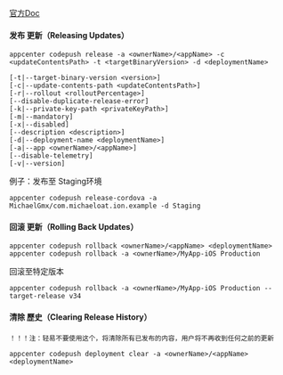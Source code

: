 [官方Doc](https://docs.microsoft.com/en-us/appcenter/distribution/codepush/cli)

#### 发布 更新（Releasing Updates）
```npm
appcenter codepush release -a <ownerName>/<appName> -c <updateContentsPath> -t <targetBinaryVersion> -d <deploymentName>

[-t|--target-binary-version <version>]
[-с|--update-contents-path <updateContentsPath>]
[-r|--rollout <rolloutPercentage>]
[--disable-duplicate-release-error]
[-k|--private-key-path <privateKeyPath>]
[-m|--mandatory]
[-x|--disabled]
[--description <description>]
[-d|--deployment-name <deploymentName>]
[-a|--app <ownerName>/<appName>]
[--disable-telemetry]
[-v|--version]
```
例子：发布至 Staging环境
```npm
appcenter codepush release-cordova -a MichaelGmx/com.michaeloat.ion.example -d Staging
```

#### 回滚 更新（Rolling Back Updates）
```npm
appcenter codepush rollback <ownerName>/<appName> <deploymentName>
appcenter codepush rollback -a <ownerName>/MyApp-iOS Production
```
回滚至特定版本
```npm
appcenter codepush rollback -a <ownerName>/MyApp-iOS Production --target-release v34
```

#### 清除 歷史（Clearing Release History）
`！！！注：轻易不要使用这个，将清除所有已发布的内容，用户将不再收到任何之前的更新`
```npm
appcenter codepush deployment clear -a <ownerName>/<appName> <deploymentName>
```